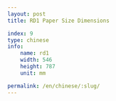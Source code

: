 ```yaml
---
layout: post
title: RD1 Paper Size Dimensions

index: 9
type: chinese
info:
    name: rd1
    width: 546
    height: 787
    unit: mm

permalink: /en/chinese/:slug/
---
```



